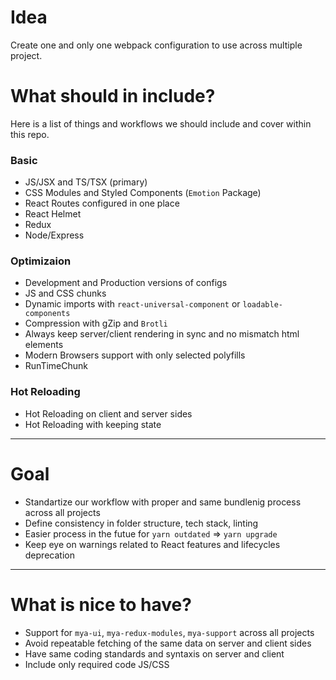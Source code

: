 # Idea
Create one and only one webpack configuration to use across multiple project.

# What should in include?
Here is a list of things and workflows we should include and cover within this repo.

### Basic
- JS/JSX and TS/TSX (primary)
- CSS Modules and Styled Components (`Emotion` Package)
- React Routes configured in one place
- React Helmet
- Redux
- Node/Express

### Optimizaion
- Development and Production versions of configs
- JS and CSS chunks
- Dynamic imports with `react-universal-component` or `loadable-components`
- Compression with gZip and `Brotli`
- Always keep server/client rendering in sync and no mismatch html elements
- Modern Browsers support with only selected polyfills
- RunTimeChunk

### Hot Reloading
- Hot Reloading on client and server sides
- Hot Reloading with keeping state

---

# Goal
- Standartize our workflow with proper and same bundlenig process across all projects
- Define consistency in folder structure, tech stack, linting
- Easier process in the futue for `yarn outdated` => `yarn upgrade`
- Keep eye on warnings related to React features and lifecycles deprecation

--- 

# What is nice to have?
- Support for `mya-ui`, `mya-redux-modules`, `mya-support` across all projects
- Avoid repeatable fetching of the same data on server and client sides
- Have same coding standards and syntaxis on server and client
- Include only required code JS/CSS